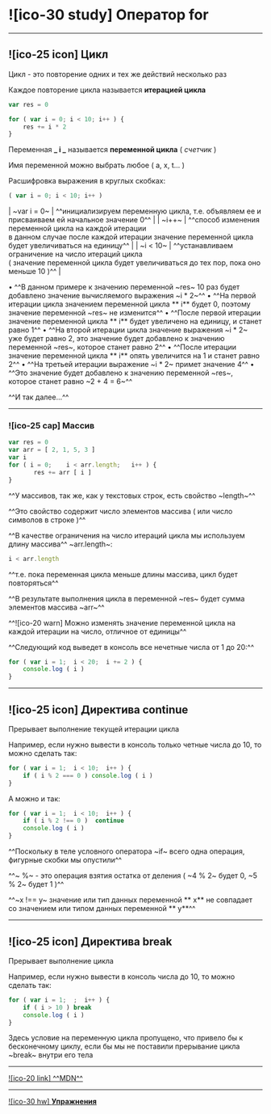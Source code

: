 # ![ico-30 study] Оператор for

_________________________________________________________

## ![ico-25 icon] Цикл

Цикл - это повторение одних и тех же действий несколько раз

Каждое повторение цикла называется **итерацией цикла**

~~~js
var res = 0

for ( var i = 0; i < 10; i++ ) {
    res += i * 2
}
~~~

Переменная **_ i _**  называется **переменной цикла** ( _счетчик_ )

Имя переменной можно выбрать любое ( a, x, t... )

Расшифровка выражения в круглых скобках:

~~~js
( var i = 0; i < 10; i++ )
~~~

| ~var i = 0~ | ^^инициализируем переменную цикла, т.е. объявляем ее и присваиваем ей начальное значение 0^^ |
| ~i++~ | ^^способ изменения переменной цикла на каждой итерации<br>в данном случае после каждой итерации значение переменной цикла будет увеличиваться на единицу^^ |
| ~i < 10~ | ^^устанавливаем ограничение на число итераций цикла<br>( значение переменной цикла будет увеличиваться до тех пор, пока оно меньше 10 )^^ |

• ^^В данном примере к значению переменной ~res~ 10 раз будет добавлено значение вычисляемого выражения  ~i * 2~^^
• ^^На первой итерации цикла значением переменной цикла ** i** будет 0, поэтому значение переменной ~res~ не изменится^^
• ^^После первой итерации значение переменной цикла ** i** будет увеличено на единицу, и станет равно 1^^
• ^^На второй итерации цикла значение выражения  ~i * 2~ уже будет равно 2, это значение будет добавлено к значению переменной ~res~, которое станет равно 2^^
• ^^После итерации значение переменной цикла ** i** опять увеличится на 1 и станет равно 2^^
• ^^На третьей итерации выражение  ~i * 2~ примет значение 4^^
• ^^Это значение будет добавлено к значению переменной ~res~, которое станет равно ~2 + 4 = 6~^^

^^И так далее...^^

____________________________________________________________________

### ![ico-25 cap] Массив

~~~js
var res = 0
var arr = [ 2, 1, 5, 3 ]
var i
for ( i = 0;    i < arr.length;   i++ ) {
       res += arr [ i ]
}
~~~

^^У массивов, так же, как у текстовых строк, есть свойство ~length~^^

^^Это свойство содержит число элементов массива ( или число символов в строке )^^

^^В качестве ограничения на число итераций цикла мы используем длину массива^^ ~arr.length~:

~~~js
i < arr.length
~~~

^^т.е. пока переменная цикла меньше длины массива, цикл будет повторяться^^

^^В результате выполнения цикла в переменной ~res~ будет сумма элементов массива ~arr~^^

^^![ico-20 warn] Можно изменять значение переменной цикла на каждой итерации на число, отличное от единицы^^

^^Следующий код выведет в консоль все нечетные числа от 1 до 20:^^

~~~js
for ( var i = 1;  i < 20;  i += 2 ) {
    console.log ( i )
}
~~~

_____________________________________________________________________

## ![ico-25 icon] Директива continue

Прерывает выполнение текущей итерации цикла

Например, если нужно вывести в консоль только четные числа до 10, то можно сделать так:

~~~js
for ( var i = 1;  i < 10;  i++ ) {
    if ( i % 2 === 0 ) console.log ( i )
}
~~~

А можно и так:

~~~js
for ( var i = 1;  i < 10;  i++ ) {
    if ( i % 2 !== 0 )  continue
    console.log ( i )
}
~~~

^^Поскольку в теле условного оператора  ~if~  всего одна операция, фигурные скобки мы опустили^^

^^~ %~ - это операция взятия остатка от деления ( ~4 % 2~ будет 0, ~5 % 2~ будет 1 )^^

^^~x !== y~  значение или тип данных переменной ** x** не совпадает со значением или типом данных переменной ** y**^^

_____________________________________________________________________

## ![ico-25 icon] Директива break

Прерывает выполнение цикла

Например, если нужно вывести в консоль  числа до 10, то можно сделать так:

~~~js
for ( var i = 1;  ;  i++ ) {
    if ( i > 10 ) break
    console.log ( i )
}
~~~

Здесь условие на переменную цикла пропущено, что привело бы к бесконечному циклу, если бы мы не поставили прерывание цикла ~break~ внутри его тела

____________________________________________________________________

[![ico-20 link] ^^MDN^^](https://developer.mozilla.org/ru/docs/Web/JavaScript/Guide/%D0%A6%D0%B8%D0%BA%D0%BB%D1%8B_%D0%B8_%D0%B8%D1%82%D0%B5%D1%80%D0%B0%D1%86%D0%B8%D0%B8)

__________________________

[![ico-30 hw] **Упражнения**](https://docs.google.com/forms/d/e/1FAIpQLSdsKuS6kG1r5O3H62G_m32NK8a88jmFmJ5e4N2uAiDLAb31xQ/viewform)
